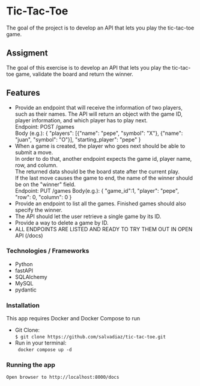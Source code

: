 # Tic-Tac-Toe
The goal of the project is to develop an API that lets you play the tic-tac-toe game.

## Assigment
The goal of this exercise is to develop an API that lets you play the tic-tac-toe game,
validate the board and return the winner.

## Features
<ul>
<li>
  Provide an endpoint that will receive the information of two players, such as their
names. The API will return an object with the game ID, player information, and which
player has to play next. <br>
Endpoint: POST /games <br>
Body (e.g.): {
  "players": [{"name": "pepe", "symbol": "X"}, {"name": "juan", "symbol": "O"}],
  "starting_player": "pepe"
}
  </li>
<li>
  When a game is created, the player who goes next should be able to submit a move.<br>
  In order to do that, another endpoint expects the game id, player name, row, and column. <br>
  The returned data should be the board state after the current play.<br>
  If the last move causes the game to end, the name of the winner should be on the "winner" field.<br>
    Endpoint: PUT /games <body>
    Body(e.g.): {
  "game_id":1,
  "player": "pepe",
  "row": 0,
  "column": 0
}
  </li>
<li>
  Provide an endpoint to list all the games. Finished games should also specify the winner.  
  </li>
<li>
  The API should let the user retrieve a single game by its ID.
  </li>
<li>
  Provide a way to delete a game by ID.
  </li>

<li>
ALL ENDPOINTS ARE LISTED AND READY TO TRY THEM OUT IN OPEN API (/docs)
</li>
</ul>

### Technologies / Frameworks
<ul>
<li>Python</li>
<li>fastAPI</li>
<li>SQLAlchemy</li>
<li>MySQL</li>
<li>pydantic</li>
</ul>

### Installation 
This app requires Docker and Docker Compose to run
<ul>
<li>
Git Clone: <br>
<code>$ git clone https://github.com/salvadiaz/tic-tac-toe.git</code>
</li>

<li>
Run in your terminal: <br>
<code> docker compose up -d </code><br>
</li> 
</ul>

### Running the app

<code>Open browser to http://localhost:8000/docs</code>